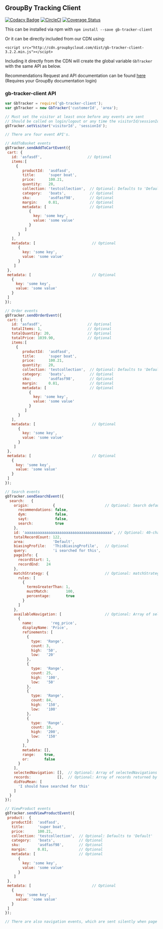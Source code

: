 ## GroupBy Tracking Client
[![Codacy Badge](https://api.codacy.com/project/badge/Grade/75c724f290884b72b305fc4b748bef95)](https://www.codacy.com/app/GroupByInc/gb-tracker-client?utm_source=github.com&amp;utm_medium=referral&amp;utm_content=groupby/gb-tracker-client&amp;utm_campaign=Badge_Grade) [![CircleCI](https://circleci.com/gh/groupby/gb-tracker-client.svg?style=svg)](https://circleci.com/gh/groupby/gb-tracker-client) [![Coverage Status](https://coveralls.io/repos/github/groupby/gb-tracker-client/badge.svg?branch=master)](https://coveralls.io/github/groupby/gb-tracker-client?branch=master)

This can be installed via npm with `npm install --save gb-tracker-client`

Or it can be directly included from our CDN using:
```
<script src="http://cdn.groupbycloud.com/dist/gb-tracker-client-3.2.2.min.js"></scipt>
```

Including it directly from the CDN will create the global variable 
`GbTracker` with the same API as below.

Recommendations Request and API documentation can be found [here](http://docs.recommendations.groupbyinc.com/documentation.html?e=wisdom&topic=150_recommendations/01_RecommendationsRequests.md&cid=) (Requires your GroupBy documentation login)

### gb-tracker-client API
```javascript
var GbTracker = require('gb-tracker-client');
var gbTracker = new GbTracker('customerId', 'area');

// Must set the visitor at least once before any events are sent
// Should be called on login/logout or any time the visitorId/sessionId change
gbTracker.setVisitor('visitorId', 'sessionId');

// There are four event API's.

// AddToBasket events
gbTracker.sendAddToCartEvent({
 cart: {
   id: 'asfasdf',                     // Optional
   items:[  
     {
        productId:  'asdfasd',
        title:      'super boat',
        price:      100.21,
        quantity:   20,
        collection: 'testcollection',  // Optional: Defaults to 'Default'
        category:   'boats',           // Optional
        sku:        'asdfasf98',       // Optional
        margin:     0.81,              // Optional
        metadata: [                    // Optional
           {
             key: 'some key',
             value: 'some value'
           }
         ]
      }
   ],
   metadata: [                          // Optional
      {
        key: 'some key',
        value: 'some value'
      }
    ]
 },
 metadata: [                            // Optional
   {
     key: 'some key',
     value: 'some value'
   }
 ]
});

// Order events
gbTracker.sendOrderEvent({
 cart: {
   id: 'asfasdf',                     // Optional
   totalItems: 1,                     // Optional
   totalQuantity: 20,                 // Optional
   totalPrice: 1039.90,               // Optional
   items:[  
     {
        productId:  'asdfasd',
        title:      'super boat',
        price:      100.21,
        quantity:   20,
        collection: 'testcollection',  // Optional: Defaults to 'Default'
        category:   'boats',           // Optional
        sku:        'asdfasf98',       // Optional
        margin:     0.81,              // Optional
        metadata: [                    // Optional
           {
             key: 'some key',
             value: 'some value'
           }
         ]
      }
   ],
   metadata: [                          // Optional
      {
        key: 'some key',
        value: 'some value'
      }
    ]
 },
 metadata: [                            // Optional
   {
     key: 'some key',
     value: 'some value'
   }
 ]
});

// Search events
gbTracker.sendSearchEvent({
  search:   {
    origin:           {                       // Optional: Search defaults to true
      recommendations: false,
      dym:             false,
      sayt:            false,
      search:          true
    },
    id: 'aaaaaaaaaaaaaaaaaaaaaaaaaaaaaaaaaaaaaaaa', // Optional: 40-character search ID
    totalRecordCount: 122,
    area:             'Default',
    biasingProfile:   'ThisBiasingProfile',   // Optional
    query:            'i searched for this',
    pageInfo: {           
      recordStart: 1,
      recordEnd:   24
    },
    matchStrategy: {                          // Optional: matchStrategy returned by searchandiser
      rules: [
        {
          termsGreaterThan: 1,
          mustMatch:        100,
          percentage:       true
        }
      ]
    },
    availableNavigation: [                    // Optional: Array of selectedNavigations returned by searchandiser
      {
        name:        'reg_price',
        displayName: 'Price',
        refinements: [
          {
            type:  'Range',
            count: 3,
            high:  '50',
            low:   '20'
          },
          {
            type:  'Range',
            count: 25,
            high:  '100',
            low:   '50'
          },
          {
            type:  'Range',
            count: 84,
            high:  '150',
            low:   '100'
          },
          {
            type:  'Range',
            count: 10,
            high:  '200',
            low:   '150'
          }
        ],
        metadata: [],
        range:    true,
        or:       false
      }
    ],
    selectedNavigation: [],  // Optional: Array of selectedNavigations returned by searchandiser
    records:            [],  // Optional: Array of records returned by searchandiser
    didYouMean: [
      'I should have searched for this'
    ]
  }
});

// ViewProduct events
gbTracker.sendViewProductEvent({
 product:  {
   productId:  'asdfasd',
   title:      'super boat',
   price:      100.21,
   collection: 'testcollection',  // Optional: Defaults to 'Default'
   category:   'boats',           // Optional
   sku:        'asdfasf98',       // Optional
   margin:     0.81,              // Optional
   metadata: [                    // Optional
      {
        key: 'some key',
        value: 'some value'
      }
    ]
 },
 metadata: [                            // Optional
   {
     key: 'some key',
     value: 'some value'
   }
 ]
});

// There are also navigation events, which are sent silently when page or URL changes

```
